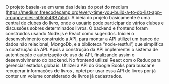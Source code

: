O projeto baseia-se em uma das ideias do post do medium (https://medium.freecodecamp.org/every-time-you-build-a-to-do-list-app-a-puppy-dies-505b54637a5d).
 A ideia do projeto basicamente é uma central de clubes do livro, onde o usuário pode participar de vários clubes e discussões sobres determinados livros. 
O backend e frontend foram construídos usando Node.js e React como sugeridos.
Iniciei o desenvolvimento construído a API, para montar a API utilizei um banco de dados não relacional, MongoDb, e a biblioteca “node-restful”, que simplifica a construção da API. Após a construção da API implementei o sistema de autenticação e autorização de uso da API, finalizando assim o desenvolvimento do backend. No frontend utilizei React com o Redux para gerenciar estados globais. Utilizei a API do Google Books para buscar e recuperar informações de livros , optei por usar essa API de livros  por  já conter um volume considerado de livros já cadastrados.   

